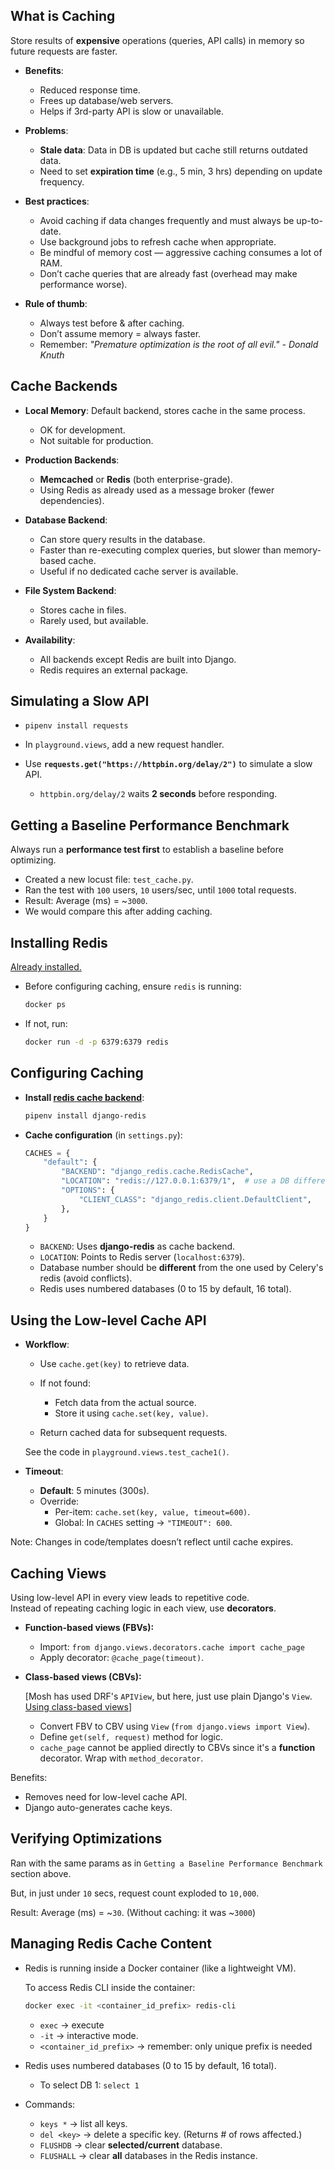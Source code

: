 ## What is Caching

Store results of **expensive** operations (queries, API calls) in memory so future requests are faster.

- **Benefits**:

  - Reduced response time.
  - Frees up database/web servers.
  - Helps if 3rd-party API is slow or unavailable.

- **Problems**:

  - **Stale data**: Data in DB is updated but cache still returns outdated data.
  - Need to set **expiration time** (e.g., 5 min, 3 hrs) depending on update frequency.

- **Best practices**:

  - Avoid caching if data changes frequently and must always be up-to-date.
  - Use background jobs to refresh cache when appropriate.
  - Be mindful of memory cost — aggressive caching consumes a lot of RAM.
  - Don’t cache queries that are already fast (overhead may make performance worse).

- **Rule of thumb**:

  - Always test before & after caching.
  - Don’t assume memory = always faster.
  - Remember: _"Premature optimization is the root of all evil." - Donald Knuth_

## Cache Backends

- **Local Memory**: Default backend, stores cache in the same process.

  - OK for development.
  - Not suitable for production.

- **Production Backends**:

  - **Memcached** or **Redis** (both enterprise-grade).
  - Using Redis as already used as a message broker (fewer dependencies).

- **Database Backend**:

  - Can store query results in the database.
  - Faster than re-executing complex queries, but slower than memory-based cache.
  - Useful if no dedicated cache server is available.

- **File System Backend**:

  - Stores cache in files.
  - Rarely used, but available.

- **Availability**:

  - All backends except Redis are built into Django.
  - Redis requires an external package.

## Simulating a Slow API

- `pipenv install requests`

- In `playground.views`, add a new request handler.

- Use **`requests.get("https://httpbin.org/delay/2")`** to simulate a slow API.

  - `httpbin.org/delay/2` waits **2 seconds** before responding.

## Getting a Baseline Performance Benchmark

Always run a **performance test first** to establish a baseline before optimizing.

- Created a new locust file: `test_cache.py`.
- Ran the test with `100` users, `10` users/sec, until `1000` total requests.
- Result: Average (ms) = ~`3000`.
- We would compare this after adding caching.

## Installing Redis

[Already installed.](/Notes/Part%203/3.%20Running%20Background%20Tasks.md#installing-redis)

- Before configuring caching, ensure `redis` is running:

  ```sh
  docker ps
  ```

- If not, run:

  ```sh
  docker run -d -p 6379:6379 redis
  ```

## Configuring Caching

- **Install [redis cache backend](https://github.com/jazzband/django-redis)**:

  ```sh
  pipenv install django-redis
  ```

- **Cache configuration** (in `settings.py`):

  ```py
  CACHES = {
      "default": {
          "BACKEND": "django_redis.cache.RedisCache",
          "LOCATION": "redis://127.0.0.1:6379/1",  # use a DB different from Celery's redis
          "OPTIONS": {
              "CLIENT_CLASS": "django_redis.client.DefaultClient",
          },
      }
  }
  ```

  - `BACKEND`: Uses **django-redis** as cache backend.
  - `LOCATION`: Points to Redis server (`localhost:6379`).
  - Database number should be **different** from the one used by Celery's redis (avoid conflicts).
  - Redis uses numbered databases (0 to 15 by default, 16 total).

## Using the Low-level Cache API

- **Workflow**:

  - Use `cache.get(key)` to retrieve data.

  - If not found:

    - Fetch data from the actual source.
    - Store it using `cache.set(key, value)`.

  - Return cached data for subsequent requests.

  See the code in `playground.views.test_cache1()`.

- **Timeout**:

  - **Default**: 5 minutes (300s).
  - Override:
    - Per-item: `cache.set(key, value, timeout=600)`.
    - Global: In `CACHES` setting → `"TIMEOUT": 600`.

Note: Changes in code/templates doesn’t reflect until cache expires.

## Caching Views

Using low-level API in every view leads to repetitive code.  
Instead of repeating caching logic in each view, use **decorators**.

- **Function-based views (FBVs):**

  - Import: `from django.views.decorators.cache import cache_page`
  - Apply decorator: `@cache_page(timeout)`.

- **Class-based views (CBVs):**

  [Mosh has used DRF's `APIView`, but here, just use plain Django's `View`.  
   [Using class-based views](https://docs.djangoproject.com/en/5.2/topics/class-based-views/intro/#using-class-based-views)]

  - Convert FBV to CBV using `View` (`from django.views import View`).
  - Define `get(self, request)` method for logic.
  - `cache_page` cannot be applied directly to CBVs since it's a **function** decorator. Wrap with `method_decorator`.

Benefits:

- Removes need for low-level cache API.
- Django auto-generates cache keys.

## Verifying Optimizations

Ran with the same params as in `Getting a Baseline Performance Benchmark` section above.

But, in just under `10` secs, request count exploded to `10,000`.

Result: Average (ms) = ~`30`. (Without caching: it was ~`3000`)

## Managing Redis Cache Content

- Redis is running inside a Docker container (like a lightweight VM).

  To access Redis CLI inside the container:

  ```sh
  docker exec -it <container_id_prefix> redis-cli
  ```

  - `exec` → execute
  - `-it` → interactive mode.
  - `<container_id_prefix>` → remember: only unique prefix is needed

- Redis uses numbered databases (0 to 15 by default, 16 total).

  - To select DB 1: `select 1`

- Commands:

  - `keys *` → list all keys.
  - `del <key>` → delete a specific key. (Returns # of rows affected.)
  - `FLUSHDB` → clear **selected/current** database.
  - `FLUSHALL` → clear **all** databases in the Redis instance.
